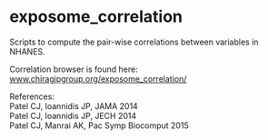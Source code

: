 exposome_correlation
====================
Scripts to compute the pair-wise correlations between variables in NHANES.  

Correlation browser is found here: www.chiragjpgroup.org/exposome_correlation/  

References:    
Patel CJ, Ioannidis JP, JAMA 2014  
Patel CJ, Ioannidis JP, JECH 2014  
Patel CJ, Manrai AK, Pac Symp Biocomput 2015  
